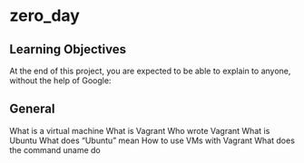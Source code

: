# zero_day
## Learning Objectives
At the end of this project, you are expected to be able to explain to anyone, without the help of Google:

## General
What is a virtual machine
What is Vagrant
Who wrote Vagrant
What is Ubuntu
What does “Ubuntu” mean
How to use VMs with Vagrant
What does the command uname do

